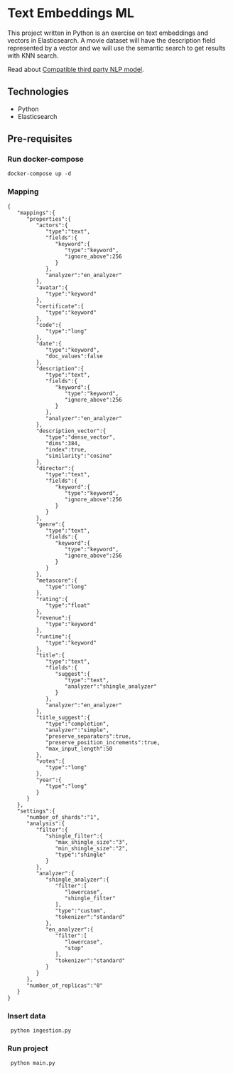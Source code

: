 # Text Embeddings ML

This project written in Python is an exercise on text embeddings and vectors in Elasticsearch. A movie dataset will have the description field represented by a vector and we will use the semantic search to get results with KNN search.

Read about [Compatible third party NLP model](https://www.elastic.co/guide/en/machine-learning/current/ml-nlp-model-ref.html#ml-nlp-model-ref-text-embedding).

## Technologies

* Python
* Elasticsearch

## Pre-requisites

### Run docker-compose

````
docker-compose up -d
````
### Mapping

````
{
   "mappings":{
      "properties":{
         "actors":{
            "type":"text",
            "fields":{
               "keyword":{
                  "type":"keyword",
                  "ignore_above":256
               }
            },
            "analyzer":"en_analyzer"
         },
         "avatar":{
            "type":"keyword"
         },
         "certificate":{
            "type":"keyword"
         },
         "code":{
            "type":"long"
         },
         "date":{
            "type":"keyword",
            "doc_values":false
         },
         "description":{
            "type":"text",
            "fields":{
               "keyword":{
                  "type":"keyword",
                  "ignore_above":256
               }
            },
            "analyzer":"en_analyzer"
         },
         "description_vector":{
            "type":"dense_vector",
            "dims":384,
            "index":true,
            "similarity":"cosine"
         },
         "director":{
            "type":"text",
            "fields":{
               "keyword":{
                  "type":"keyword",
                  "ignore_above":256
               }
            }
         },
         "genre":{
            "type":"text",
            "fields":{
               "keyword":{
                  "type":"keyword",
                  "ignore_above":256
               }
            }
         },
         "metascore":{
            "type":"long"
         },
         "rating":{
            "type":"float"
         },
         "revenue":{
            "type":"keyword"
         },
         "runtime":{
            "type":"keyword"
         },
         "title":{
            "type":"text",
            "fields":{
               "suggest":{
                  "type":"text",
                  "analyzer":"shingle_analyzer"
               }
            },
            "analyzer":"en_analyzer"
         },
         "title_suggest":{
            "type":"completion",
            "analyzer":"simple",
            "preserve_separators":true,
            "preserve_position_increments":true,
            "max_input_length":50
         },
         "votes":{
            "type":"long"
         },
         "year":{
            "type":"long"
         }
      }
   },
   "settings":{
      "number_of_shards":"1",
      "analysis":{
         "filter":{
            "shingle_filter":{
               "max_shingle_size":"3",
               "min_shingle_size":"2",
               "type":"shingle"
            }
         },
         "analyzer":{
            "shingle_analyzer":{
               "filter":[
                  "lowercase",
                  "shingle_filter"
               ],
               "type":"custom",
               "tokenizer":"standard"
            },
            "en_analyzer":{
               "filter":[
                  "lowercase",
                  "stop"
               ],
               "tokenizer":"standard"
            }
         }
      },
      "number_of_replicas":"0"
   }
}
````

### Insert data

````
 python ingestion.py
````
 
### Run project

````
 python main.py
 ````

[//]: # (## More information)

[//]: # ()
[//]: # (For more information visit)

[//]: # (post []&#40;&#41;.)
